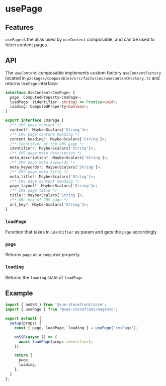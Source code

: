 # usePage

## Features
`usePage` is the alias used by `useContent` composable, and can be used to fetch content pages.

## API
The `useContent` composable implements custom factory `useContentFactory` located in `packages/composables/src/factories/useContentFactory.ts` and returns `UsePage` interface:

```typescript
interface UseContent<CmsPage> {
  page: ComputedProperty<CmsPage>;
  loadPage: (identifier: string) => Promise<void>;
  loading: ComputedProperty<boolean>;
}

export interface CmsPage {
  /** CMS page content */
  content?: Maybe<Scalars['String']>;
  /** CMS page content heading */
  content_heading?: Maybe<Scalars['String']>;
  /** Identifier of the CMS page */
  identifier?: Maybe<Scalars['String']>;
  /** CMS page meta description */
  meta_description?: Maybe<Scalars['String']>;
  /** CMS page meta keywords */
  meta_keywords?: Maybe<Scalars['String']>;
  /** CMS page meta title */
  meta_title?: Maybe<Scalars['String']>;
  /** CMS page content heading */
  page_layout?: Maybe<Scalars['String']>;
  /** CMS page title */
  title?: Maybe<Scalars['String']>;
  /** URL key of CMS page */
  url_key?: Maybe<Scalars['String']>;
}
```

### `loadPage`
Function that takes in `identifier` as param and gets the `page` accordingly

### `page`
Returns `page` as a `computed` property

### `loading`
Returns the `loading` state of `loadPage`

## Example
```javascript
import { onSSR } from '@vue-storefront/core';
import { usePage } from '@vue-storefront/magento';

export default {
  setup(props) {
    const { page, loadPage, loading } = usePage('cmsPage');

    onSSR(async () => {
      await loadPage(props.identifier);
    });

    return {
      page,
      loading,
    };
  }
};
```
